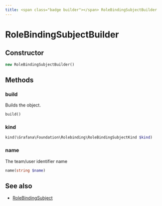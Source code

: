 ```yaml
---
title: <span class="badge builder"></span> RoleBindingSubjectBuilder
---
```

# <span class="badge builder"></span> RoleBindingSubjectBuilder

## Constructor

```php
new RoleBindingSubjectBuilder()
```
## Methods

### <span class="badge object-method"></span> build

Builds the object.

```php
build()
```

### <span class="badge object-method"></span> kind

```php
kind(\Grafana\Foundation\Rolebinding\RoleBindingSubjectKind $kind)
```

### <span class="badge object-method"></span> name

The team/user identifier name

```php
name(string $name)
```

## See also

 * <span class="badge object-type-class"></span> [RoleBindingSubject](./object-RoleBindingSubject.md)
